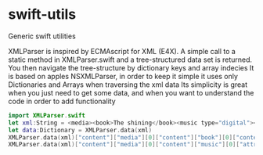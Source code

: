 # swift-utils
Generic swift utilities


XMLParser is inspired by ECMAscript for XML (E4X).
A simple call to a static method in XMLParser.swift and a tree-structured data set is returned.
You then navigate the tree-structure by dictionary keys and array indecies 
It is based on apples NSXMLParser, in order to keep it simple it uses only Dictionaries and Arrays when traversing the xml data
Its simplicity is great when you just need to get some data, and when you want to understand the code in order to add functionality

```swift
import XMLParser.swift
let xml:String = <media><book>The shining</book><music type="digital"></music><media>
let data:Dictionary = XMLParser.data(xml)
XMLParser.data(xml)["content"]["media"][0]["content"]["book"][0]["content"] //Output: The shining
XMLParser.data(xml)["content"]["media"][0]["content"]["music"][0]["attributes"]["type"] //Output: digital

```

